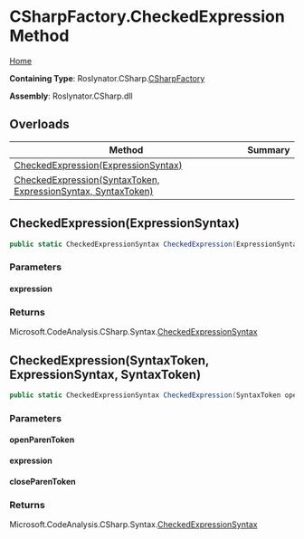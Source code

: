 <a name="_top"></a>

# CSharpFactory\.CheckedExpression Method

[Home](../../../../README.md#_top)

**Containing Type**: Roslynator\.CSharp\.[CSharpFactory](../README.md#_top)

**Assembly**: Roslynator\.CSharp\.dll

## Overloads

| Method | Summary |
| ------ | ------- |
| [CheckedExpression(ExpressionSyntax)](#Roslynator_CSharp_CSharpFactory_CheckedExpression_Microsoft_CodeAnalysis_CSharp_Syntax_ExpressionSyntax_) | |
| [CheckedExpression(SyntaxToken, ExpressionSyntax, SyntaxToken)](#Roslynator_CSharp_CSharpFactory_CheckedExpression_Microsoft_CodeAnalysis_SyntaxToken_Microsoft_CodeAnalysis_CSharp_Syntax_ExpressionSyntax_Microsoft_CodeAnalysis_SyntaxToken_) | |

## CheckedExpression\(ExpressionSyntax\) <a name="Roslynator_CSharp_CSharpFactory_CheckedExpression_Microsoft_CodeAnalysis_CSharp_Syntax_ExpressionSyntax_"></a>

```csharp
public static CheckedExpressionSyntax CheckedExpression(ExpressionSyntax expression)
```

### Parameters

#### expression

### Returns

Microsoft\.CodeAnalysis\.CSharp\.Syntax\.[CheckedExpressionSyntax](https://docs.microsoft.com/en-us/dotnet/api/microsoft.codeanalysis.csharp.syntax.checkedexpressionsyntax)

## CheckedExpression\(SyntaxToken, ExpressionSyntax, SyntaxToken\) <a name="Roslynator_CSharp_CSharpFactory_CheckedExpression_Microsoft_CodeAnalysis_SyntaxToken_Microsoft_CodeAnalysis_CSharp_Syntax_ExpressionSyntax_Microsoft_CodeAnalysis_SyntaxToken_"></a>

```csharp
public static CheckedExpressionSyntax CheckedExpression(SyntaxToken openParenToken, ExpressionSyntax expression, SyntaxToken closeParenToken)
```

### Parameters

#### openParenToken

#### expression

#### closeParenToken

### Returns

Microsoft\.CodeAnalysis\.CSharp\.Syntax\.[CheckedExpressionSyntax](https://docs.microsoft.com/en-us/dotnet/api/microsoft.codeanalysis.csharp.syntax.checkedexpressionsyntax)

